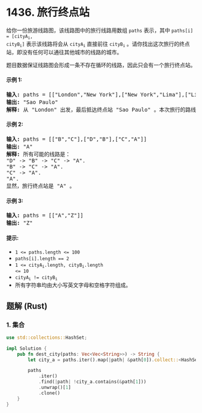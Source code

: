# 1436. 旅行终点站
给你一份旅游线路图，该线路图中的旅行线路用数组 `paths` 表示，其中 <code>paths[i] = [cityA<sub>i</sub>, cityB<sub>i</sub>]</code> 表示该线路将会从 <code>cityA<sub>i</sub></code> 直接前往 <code>cityB<sub>i</sub></code> 。请你找出这次旅行的终点站，即没有任何可以通往其他城市的线路的城市。

题目数据保证线路图会形成一条不存在循环的线路，因此只会有一个旅行终点站。

#### 示例 1:
<pre>
<strong>输入:</strong> paths = [["London","New York"],["New York","Lima"],["Lima","Sao Paulo"]]
<strong>输出:</strong> "Sao Paulo"
<strong>解释:</strong> 从 "London" 出发，最后抵达终点站 "Sao Paulo" 。本次旅行的路线是 "London" -> "New York" -> "Lima" -> "Sao Paulo" 。
</pre>

#### 示例 2:
<pre>
<strong>输入:</strong> paths = [["B","C"],["D","B"],["C","A"]]
<strong>输出:</strong> "A"
<strong>解释:</strong> 所有可能的线路是：
"D" -> "B" -> "C" -> "A". 
"B" -> "C" -> "A". 
"C" -> "A". 
"A". 
显然，旅行终点站是 "A" 。
</pre>

#### 示例 3:
<pre>
<strong>输入:</strong> paths = [["A","Z"]]
<strong>输出:</strong> "Z"
</pre>

#### 提示:
* `1 <= paths.length <= 100`
* `paths[i].length == 2`
* <code>1 <= cityA<sub>i</sub>.length, cityB<sub>i</sub>.length <= 10</code>
* <code>cityA<sub>i</sub> != cityB<sub>i</sub></code>
* 所有字符串均由大小写英文字母和空格字符组成。

## 题解 (Rust)

### 1. 集合
```Rust
use std::collections::HashSet;

impl Solution {
    pub fn dest_city(paths: Vec<Vec<String>>) -> String {
        let city_a = paths.iter().map(|path| &path[0]).collect::<HashSet<_>>();

        paths
            .iter()
            .find(|path| !city_a.contains(&path[1]))
            .unwrap()[1]
            .clone()
    }
}
```
